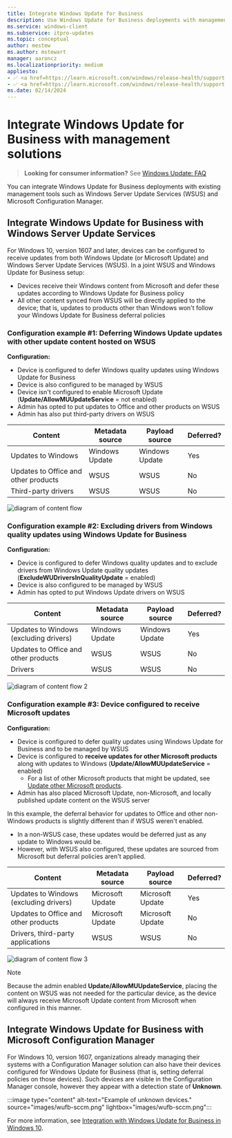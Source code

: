 ```yaml
---
title: Integrate Windows Update for Business
description: Use Windows Update for Business deployments with management tools such as Windows Server Update Services (WSUS) and Microsoft Configuration Manager.
ms.service: windows-client
ms.subservice: itpro-updates
ms.topic: conceptual
author: mestew
ms.author: mstewart
manager: aaroncz
ms.localizationpriority: medium
appliesto: 
- ✅ <a href=https://learn.microsoft.com/windows/release-health/supported-versions-windows-client target=_blank>Windows 11</a>
- ✅ <a href=https://learn.microsoft.com/windows/release-health/supported-versions-windows-client target=_blank>Windows 10</a>	
ms.date: 02/14/2024
---
```


# Integrate Windows Update for Business with management solutions

> **Looking for consumer information?** See [Windows Update: FAQ](https://support.microsoft.com/help/12373/windows-update-faq) 

You can integrate Windows Update for Business deployments with existing management tools such as Windows Server Update Services (WSUS) and Microsoft Configuration Manager.

## Integrate Windows Update for Business with Windows Server Update Services


For Windows 10, version 1607 and later, devices can be configured to receive updates from both Windows Update (or Microsoft Update) and Windows Server Update Services (WSUS).  In a joint WSUS and Windows Update for Business setup:

- Devices receive their Windows content from Microsoft and defer these updates according to Windows Update for Business policy
- All other content synced from WSUS will be directly applied to the device; that is, updates to products other than Windows won't follow your Windows Update for Business deferral policies

### Configuration example \#1: Deferring Windows Update updates with other update content hosted on WSUS

**Configuration:**

- Device is configured to defer Windows quality updates using Windows Update for Business
- Device is also configured to be managed by WSUS
- Device isn't configured to enable Microsoft Update (**Update/AllowMUUpdateService** = not enabled)
- Admin has opted to put updates to Office and other products on WSUS
- Admin has also put third-party drivers on WSUS

|Content|Metadata source|Payload source|Deferred?|
|--- |--- |--- |--- |
|Updates to Windows|Windows Update|Windows Update|Yes|
|Updates to Office and other products|WSUS|WSUS|No|
|Third-party drivers|WSUS|WSUS|No|

![diagram of content flow](images/wufb-config1a.png)

### Configuration example \#2: Excluding drivers from Windows quality updates using Windows Update for Business 

**Configuration:**

- Device is configured to defer Windows quality updates and to exclude drivers from Windows Update quality updates (**ExcludeWUDriversInQualityUpdate** = enabled)
- Device is also configured to be managed by WSUS
- Admin has opted to put Windows Update drivers on WSUS

|Content|Metadata source|Payload source|Deferred?|
|--- |--- |--- |--- |
|Updates to Windows (excluding drivers)|Windows Update|Windows Update|Yes|
|Updates to Office and other products|WSUS|WSUS|No|
|Drivers|WSUS|WSUS|No|

![diagram of content flow 2](images/wufb-config2.png)

### Configuration example \#3: Device configured to receive Microsoft updates 

**Configuration:**

- Device is configured to defer quality updates using Windows Update for Business and to be managed by WSUS
- Device is configured to **receive updates for other Microsoft products** along with updates to Windows (**Update/AllowMUUpdateService** = enabled)
   - For a list of other Microsoft products that might be updated, see [Update other Microsoft products](update-other-microsoft-products.md).
- Admin has also placed Microsoft Update, non-Microsoft, and locally published update content on the WSUS server

In this example, the deferral behavior for updates to Office and other non-Windows products is slightly different than if WSUS weren't enabled. 
- In a non-WSUS case, these updates would be deferred just as any update to Windows would be.  
- However, with WSUS also configured, these updates are sourced from Microsoft but deferral policies aren't applied.  

|Content|Metadata source|Payload source|Deferred?|
|--- |--- |--- |--- |
|Updates to Windows (excluding drivers)|Microsoft Update|Microsoft Update|Yes|
|Updates to Office and other products|Microsoft Update|Microsoft Update|No|
|Drivers, third-party applications|WSUS|WSUS|No|

![diagram of content flow 3](images/wufb-config3a.png)

>[!NOTE]
> Because the admin enabled **Update/AllowMUUpdateService**, placing the content on WSUS was not needed for the particular device, as the device will always receive Microsoft Update content from Microsoft when configured in this manner.

## Integrate Windows Update for Business with Microsoft Configuration Manager

For Windows 10, version 1607, organizations already managing their systems with a Configuration Manager solution can also have their devices configured for Windows Update for Business (that is, setting deferral policies on those devices). Such devices are visible in the Configuration Manager console, however they appear with a detection state of **Unknown**.

:::image type="content" alt-text="Example of unknown devices." source="images/wufb-sccm.png" lightbox="images/wufb-sccm.png":::

For more information, see [Integration with Windows Update for Business in Windows 10](/mem/configmgr/sum/deploy-use/integrate-windows-update-for-business-windows-10).

